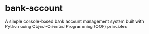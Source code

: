 # bank-account
A simple console-based bank account management system built with Python using Object-Oriented Programming (OOP) principles
